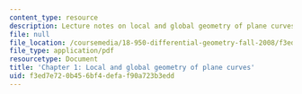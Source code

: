 ```yaml
---
content_type: resource
description: Lecture notes on local and global geometry of plane curves.
file: null
file_location: /coursemedia/18-950-differential-geometry-fall-2008/f3ed7e720b456bf4defaf90a723b3edd_ch1_revised.pdf
file_type: application/pdf
resourcetype: Document
title: 'Chapter 1: Local and global geometry of plane curves'
uid: f3ed7e72-0b45-6bf4-defa-f90a723b3edd
---
```


